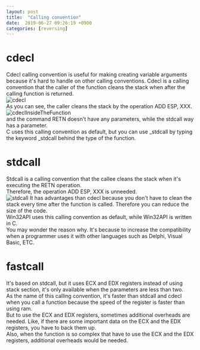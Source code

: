 ```yaml
---
layout: post
title:  "Calling convention"
date:  2019-06-27 09:26:19 +0900
categories: [reversing]
---
```

# cdecl
Cdecl calling convention is useful for making creating variable arguments because it's hard to handle on other calling conventions.
Cdecl is a calling convention that the caller of the function cleans the stack when after the calling function is returned.  
![cdecl](https://raw.githubusercontent.com/kim-yeon-gyu-exlock/kim-yeon-gyu-exlock.github.io/master/assets/pictures/cdecl.png)  
As you can see, the caller cleans the stack by the operation ADD ESP, XXX.  
![cdeclInsideTheFunction](https://raw.githubusercontent.com/kim-yeon-gyu-exlock/kim-yeon-gyu-exlock.github.io/master/assets/pictures/cdecl_inside_the_func.png)  
and the command RETN doesn't have any parameters, while the stdcall way has a parameter.  
C uses this calling convention as default, but you can use _stdcall by typing the keyword _stdcall behind the type of the function.

# stdcall
Stdcall is a calling convention that the callee cleans the stack when it's executing the RETN operation.  
Therefore, the operation ADD ESP, XXX is unneeded.  
![stdcall](https://raw.githubusercontent.com/kim-yeon-gyu-exlock/kim-yeon-gyu-exlock.github.io/master/assets/pictures/stdcall.png)
It has advantages than cdecl because you don't have to clean the stack every time after the function is called.  Therefore you can reduce the size of the code.  
Win32API uses this calling convention as default, while Win32API is written in C.  
You may wonder the reason why. It's because to increase the compatibility when a programmer uses it with other languages such as Delphi, Visual Basic, ETC.

# fastcall
It's based on stdcall, but it uses ECX and EDX registers instead of using stack section, it's only available when the parameters are less than two.  
As the name of this calling convention, it's faster than stdcall and cdecl when you call a function because the speed of the register is faster than using ram.  
But to use the ECX and EDX registers, sometimes additional overheads are needed. Like, if there are some important data on the ECX and the EDX registers, you have to back them up.  
Also, when the function is so complex that have to use the ECX and the EDX registers, additional overheads would be needed.
